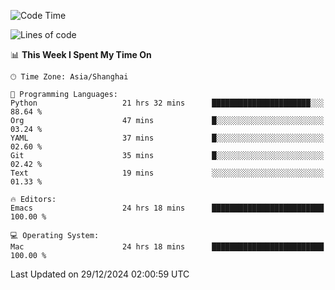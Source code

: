 <!--START_SECTION:waka-->
![Code Time](http://img.shields.io/badge/Code%20Time-2%2C421%20hrs%2041%20mins-blue)

![Lines of code](https://img.shields.io/badge/From%20Hello%20World%20I%27ve%20Written-309.9%20thousand%20lines%20of%20code-blue)

📊 **This Week I Spent My Time On** 

```text
🕑︎ Time Zone: Asia/Shanghai

💬 Programming Languages: 
Python                   21 hrs 32 mins      ██████████████████████░░░   88.64 % 
Org                      47 mins             █░░░░░░░░░░░░░░░░░░░░░░░░   03.24 % 
YAML                     37 mins             █░░░░░░░░░░░░░░░░░░░░░░░░   02.60 % 
Git                      35 mins             █░░░░░░░░░░░░░░░░░░░░░░░░   02.42 % 
Text                     19 mins             ░░░░░░░░░░░░░░░░░░░░░░░░░   01.33 % 

🔥 Editors: 
Emacs                    24 hrs 18 mins      █████████████████████████   100.00 % 

💻 Operating System: 
Mac                      24 hrs 18 mins      █████████████████████████   100.00 % 
```


 Last Updated on 29/12/2024 02:00:59 UTC
<!--END_SECTION:waka-->
